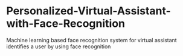 # Personalized-Virtual-Assistant-with-Face-Recognition
Machine learning based face recognition system for virtual assistant identifies a  user by using face recognition
